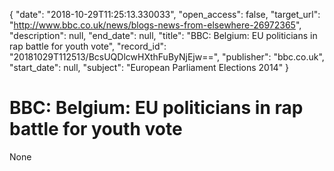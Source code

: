 {
  "date": "2018-10-29T11:25:13.330033", 
  "open_access": false, 
  "target_url": "http://www.bbc.co.uk/news/blogs-news-from-elsewhere-26972365", 
  "description": null, 
  "end_date": null, 
  "title": "BBC:  Belgium: EU politicians in rap battle for youth vote", 
  "record_id": "20181029T112513/BcsUQDlcwHXthFuByNjEjw==", 
  "publisher": "bbc.co.uk", 
  "start_date": null, 
  "subject": "European Parliament Elections 2014"
}

# BBC:  Belgium: EU politicians in rap battle for youth vote

None